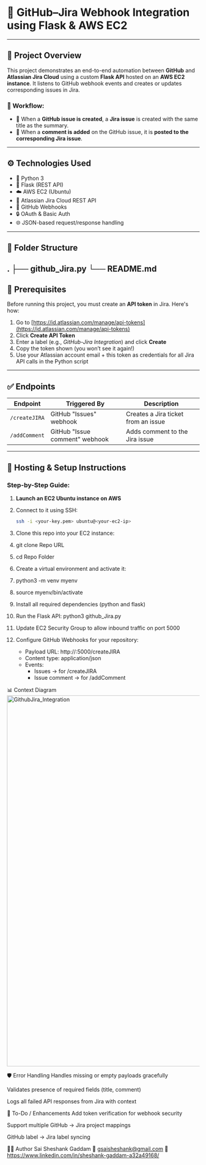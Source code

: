 # 🔗 GitHub–Jira Webhook Integration using Flask & AWS EC2

---
## 📌 Project Overview
This project demonstrates an end-to-end automation between **GitHub** and **Atlassian Jira Cloud** using a custom **Flask API** hosted on an **AWS EC2 instance**. It listens to GitHub webhook events and creates or updates corresponding issues in Jira.

### 🔁 Workflow:
- 🔧 When a **GitHub issue is created**, a **Jira issue** is created with the same title as the summary.
- 💬 When a **comment is added** on the GitHub issue, it is **posted to the corresponding Jira issue**.

---

## ⚙️ Technologies Used
- 🐍 Python 3
- 🚀 Flask (REST API)
- ☁️ AWS EC2 (Ubuntu)
- 🔐 Atlassian Jira Cloud REST API
- 🔗 GitHub Webhooks
- 🔒 OAuth & Basic Auth
- 🌐 JSON-based request/response handling

---

## 📁 Folder Structure

.
├── github_Jira.py
└── README.md
---
## 🔑 Prerequisites

Before running this project, you must create an **API token** in Jira. Here's how:

1. Go to [https://id.atlassian.com/manage/api-tokens](https://id.atlassian.com/manage/api-tokens)
2. Click **Create API Token**
3. Enter a label (e.g., *GitHub-Jira Integration*) and click **Create**
4. Copy the token shown (you won’t see it again!)
5. Use your Atlassian account email + this token as credentials for all Jira API calls in the Python script

---
## ✅ Endpoints

| Endpoint       | Triggered By                  | Description                          |
|----------------|-------------------------------|--------------------------------------|
| `/createJIRA`  | GitHub "Issues" webhook       | Creates a Jira ticket from an issue  |
| `/addComment`  | GitHub "Issue comment" webhook| Adds comment to the Jira issue       |

---

## 🚀 Hosting & Setup Instructions

### Step-by-Step Guide:

1. **Launch an EC2 Ubuntu instance on AWS**
2. Connect to it using SSH:
   ```bash
   ssh -i <your-key.pem> ubuntu@<your-ec2-ip>
3. Clone this repo into your EC2 instance:
4. git clone <your-repo-url> Repo URL
5. cd <repo-folder> Repo Folder
6. Create a virtual environment and activate it:
7. python3 -m venv myenv
8. source myenv/bin/activate
9. Install all required dependencies (python and flask)
10. Run the Flask API:
    python3 github_Jira.py

11. Update EC2 Security Group to allow inbound traffic on port 5000
12. Configure GitHub Webhooks for your repository:
    - Payload URL: http://<your-ec2-ip>:5000/createJIRA
    - Content type: application/json
    - Events:
      - Issues → for /createJIRA
      - Issue comment → for /addComment

📊 Context Diagram
<img width="1024" height="970" alt="GithubJira_Integration" src="https://github.com/user-attachments/assets/abdacf3e-c746-4c77-8310-0aceae72bfac" />

🛡️ Error Handling
Handles missing or empty payloads gracefully

Validates presence of required fields (title, comment)

Logs all failed API responses from Jira with context

📌 To-Do / Enhancements
 Add token verification for webhook security

 Support multiple GitHub → Jira project mappings

 GitHub label → Jira label syncing

👨‍💻 Author
Sai Sheshank Gaddam
📧 gsaisheshank@gmail.com
🔗 https://www.linkedin.com/in/sheshank-gaddam-a32a49168/
